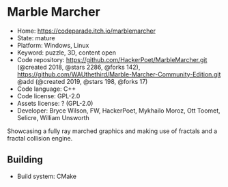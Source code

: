 # Marble Marcher

- Home: https://codeparade.itch.io/marblemarcher
- State: mature
- Platform: Windows, Linux
- Keyword: puzzle, 3D, content open
- Code repository: https://github.com/HackerPoet/MarbleMarcher.git (@created 2018, @stars 2286, @forks 142), https://github.com/WAUthethird/Marble-Marcher-Community-Edition.git @add (@created 2019, @stars 198, @forks 17)
- Code language: C++
- Code license: GPL-2.0
- Assets license: ? (GPL-2.0)
- Developer: Bryce Wilson, FW, HackerPoet, Mykhailo Moroz, Ott Toomet, Selicre, William Unsworth

Showcasing a fully ray marched graphics and making use of fractals and a fractal collision engine.

## Building

- Build system: CMake

